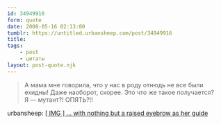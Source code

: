 ```yaml
---
id: 34949916
form: quote
date: 2008-05-16 02:13:00
tumblr: https://untitled.urbansheep.com/post/34949916
title: 
tags:
    - post
    - цитаты
layout: post-quote.njk
---
```


<blockquote>
А мама мне говорила, что у нас в роду отнюдь не все были ехидны! Даже наоборот, скорее. Это что же такое получается? Я&nbsp;— мутант?! ОПЯТЬ?!!
</blockquote>

urbansheep: <a href="http://urbansheep.livejournal.com/1572323.html">[ IMG ] &hellip; with nothing but a raised eyebrow as her guide</a>
